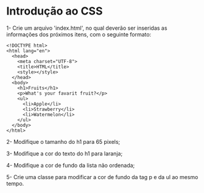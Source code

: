 # Introdução ao CSS

1- Crie um arquivo 'index.html', no qual deverão ser inseridas as informações dos próximos itens, com o seguinte formato:

    <!DOCTYPE html>
    <html lang="en">
      <head>
        <meta charset="UTF-8">
        <title>HTML</title>
        <style></style>
      </head>
      <body>
        <h1>Fruits</h1>
        <p>What's your favarit fruit?</p>
        <ul>
          <li>Apple</li>
          <li>Strawberry</li>
          <li>Watermelon</li>
        </ul>
      </body>
    </html>

2- Modifique o tamanho do h1 para 65 pixels;

3- Modifique a cor do texto do h1 para laranja;

4- Modifique a cor de fundo da lista não ordenada;

5- Crie uma classe para modificar a cor de fundo da tag p e da ul ao mesmo tempo.
